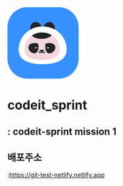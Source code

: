 ![Alt text](./img/face.png)

codeit_sprint
=================
: codeit-sprint mission 1
-------------------------

배포주소
--------
:https://git-test-netlify.netlify.app
